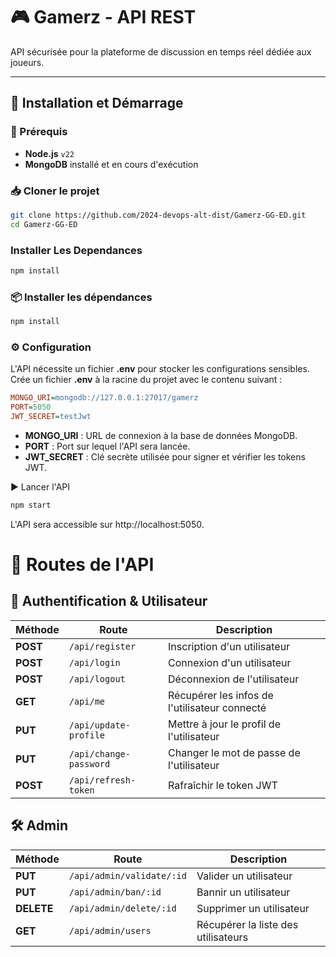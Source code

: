 # 🎮 Gamerz - API REST

API sécurisée pour la plateforme de discussion en temps réel dédiée aux joueurs.

---

## 🚀 Installation et Démarrage

### 📌 Prérequis

- **Node.js** `v22`
- **MongoDB** installé et en cours d'exécution

### 📥 Cloner le projet

```sh
git clone https://github.com/2024-devops-alt-dist/Gamerz-GG-ED.git
cd Gamerz-GG-ED
```

### Installer Les Dependances

```sh
npm install 
```

### 📦 Installer les dépendances

```sh
npm install
```
### ⚙️ Configuration

L'API nécessite un fichier **.env** pour stocker les configurations sensibles.  
Crée un fichier **.env** à la racine du projet avec le contenu suivant :

```ini
MONGO_URI=mongodb://127.0.0.1:27017/gamerz
PORT=5050
JWT_SECRET=testJwt
```

- **MONGO_URI** : URL de connexion à la base de données MongoDB.
- **PORT** : Port sur lequel l'API sera lancée.
- **JWT_SECRET** : Clé secrète utilisée pour signer et vérifier les tokens JWT.


▶️ Lancer l'API

```sh
npm start
```

L'API sera accessible sur http://localhost:5050.


# 📌 Routes de l'API

## 🚀 Authentification & Utilisateur

| Méthode  | Route                    | Description                                   |
|----------|--------------------------|-----------------------------------------------|
| **POST**  | `/api/register`           | Inscription d'un utilisateur                  |
| **POST**  | `/api/login`              | Connexion d'un utilisateur                    |
| **POST**  | `/api/logout`             | Déconnexion de l'utilisateur                  |
| **GET**   | `/api/me`                 | Récupérer les infos de l'utilisateur connecté |
| **PUT**   | `/api/update-profile`     | Mettre à jour le profil de l'utilisateur      |
| **PUT**   | `/api/change-password`    | Changer le mot de passe de l'utilisateur      |
| **POST**  | `/api/refresh-token`      | Rafraîchir le token JWT                       |

## 🛠️ Admin

| Méthode   | Route                      | Description                           |
|-----------|----------------------------|---------------------------------------|
| **PUT**   | `/api/admin/validate/:id`  | Valider un utilisateur               |
| **PUT**   | `/api/admin/ban/:id`       | Bannir un utilisateur                |
| **DELETE**| `/api/admin/delete/:id`    | Supprimer un utilisateur             |
| **GET**   | `/api/admin/users`         | Récupérer la liste des utilisateurs  |
